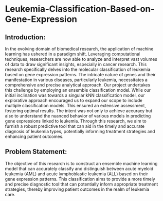 # Leukemia-Classification-Based-on-Gene-Expression
## Introduction:
In the evolving domain of biomedical research, the application of machine learning has ushered in a paradigm shift. Leveraging computational techniques, researchers are now able to analyze and interpret vast volumes of data to draw significant insights, especially in cancer research. This research specifically delves into the molecular classification of leukemia based on gene expression patterns. The intricate nature of genes and their manifestation in various diseases, particularly leukemia, necessitates a comprehensive and precise analytical approach. Our project undertakes this challenge by employing an ensemble classification model. While our initial inclination was towards a singular kNN classification model, our explorative approach encouraged us to expand our scope to include multiple classification models. This ensured an extensive assessment, fostering optimal results. The intent was not only to achieve accuracy but also to understand the nuanced behavior of various models in predicting gene expressions linked to leukemia. Through this research, we aim to furnish a robust predictive tool that can aid in the timely and accurate diagnosis of leukemia types, potentially informing treatment strategies and enhancing patient outcomes.

## Problem Statement:
The objective of this research is to construct an ensemble machine learning model that can accurately classify and distinguish between acute myeloid leukemia (AML) and acute lymphoblastic leukemia (ALL) based on their gene expression patterns. This classification aims to provide a more timely and precise diagnostic tool that can potentially inform appropriate treatment strategies, thereby improving patient outcomes in the realm of leukemia care.
